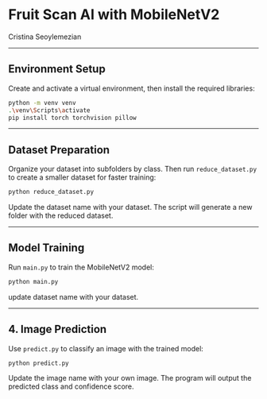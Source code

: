 # Fruit Scan AI with MobileNetV2

Cristina Seoylemezian

---
## Environment Setup

Create and activate a virtual environment, then install the required libraries:

```bash
python -m venv venv
.\venv\Scripts\activate
pip install torch torchvision pillow
```

---

## Dataset Preparation

Organize your dataset into subfolders by class. Then run `reduce_dataset.py` to create a smaller dataset for faster training:

```bash
python reduce_dataset.py
```

Update the dataset name with your dataset.
The script will generate a new folder with the reduced dataset.

---

## Model Training

Run `main.py` to train the MobileNetV2 model:

```bash
python main.py
```

update dataset name with your dataset. 

---

## 4. Image Prediction

Use `predict.py` to classify an image with the trained model:

```bash
python predict.py
```
Update the image name with your own image.
The program will output the predicted class and confidence score.
